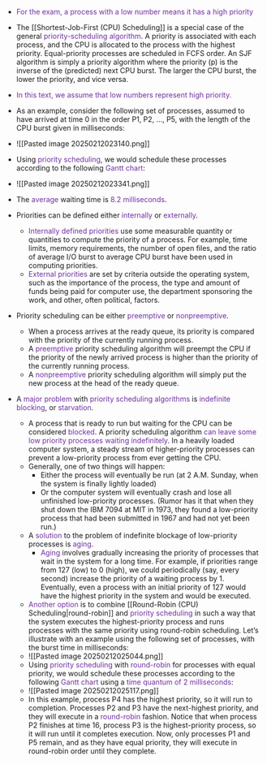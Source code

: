 - <span style="color:rgb(112, 48, 160)">For the exam, a process with a low number means it has a high priority</span>
- The [[Shortest-Job-First (CPU) Scheduling]] is a special case of the general <span style="color:rgb(112, 48, 160)">priority-scheduling algorithm</span>. A priority is associated with each process, and the CPU is allocated to the process with the highest priority. Equal-priority processes are scheduled in FCFS order. An SJF algorithm is simply a priority algorithm where the priority (p) is the inverse of the (predicted) next CPU burst. The larger the CPU burst, the lower the priority, and vice versa.
- <span style="color:rgb(112, 48, 160)">In this text, we assume that low numbers represent high priority.</span> 
- As an example, consider the following set of processes, assumed to have arrived at time 0 in the order P1, P2, ..., P5, with the length of the CPU burst given in milliseconds:
- ![[Pasted image 20250212023140.png]]
- Using <span style="color:rgb(112, 48, 160)">priority scheduling</span>, we would schedule these processes according to the following <span style="color:rgb(112, 48, 160)">G</span><span style="color:rgb(112, 48, 160)">antt chart</span>:
- ![[Pasted image 20250212023341.png]]
- The <span style="color:rgb(112, 48, 160)">average</span> waiting time is <span style="color:rgb(112, 48, 160)">8.2 milliseconds</span>.

- Priorities can be defined either <span style="color:rgb(112, 48, 160)">internally</span> or <span style="color:rgb(112, 48, 160)">externally</span>. 
	- <span style="color:rgb(112, 48, 160)">Internally</span> <span style="color:rgb(112, 48, 160)">defined priorities</span> use some measurable quantity or quantities to compute the priority of a process. For example, time limits, memory requirements, the number of open files, and the ratio of average I/O burst to average CPU burst have been used in computing priorities. 
	- <span style="color:rgb(112, 48, 160)">External</span> <span style="color:rgb(112, 48, 160)">priorities</span> are set by criteria outside the operating system, such as the importance of the process, the type and amount of funds being paid for computer use, the department sponsoring the work, and other, often political, factors.

- Priority scheduling can be either <span style="color:rgb(112, 48, 160)">preemptive</span> or <span style="color:rgb(112, 48, 160)">nonpreemptive</span>. 
	- When a process arrives at the ready queue, its priority is compared with the priority of the currently running process. 
	- A <span style="color:rgb(112, 48, 160)">preemptive</span> priority scheduling algorithm will preempt the CPU if the priority of the newly arrived process is higher than the priority of the currently running process. 
	- A <span style="color:rgb(112, 48, 160)">nonpreemptive</span> priority scheduling algorithm will simply put the new process at the head of the ready queue.

- A <span style="color:rgb(112, 48, 160)">major problem</span> with <span style="color:rgb(112, 48, 160)">priority scheduling algorithms</span> is <span style="color:rgb(112, 48, 160)">indefinite blocking</span>, or <span style="color:rgb(112, 48, 160)">starvation</span>. 
	- A process that is ready to run but waiting for the CPU can be considered <span style="color:rgb(112, 48, 160)">blocked</span>. A priority scheduling algorithm <span style="color:rgb(112, 48, 160)">can leave some low priority processes waiting indefinitely</span>. In a heavily loaded computer system, a steady stream of higher-priority processes can prevent a low-priority process from ever getting the CPU. 
	- Generally, one of two things will happen: 
		- Either the process will eventually be run (at 2 A.M. Sunday, when the system is finally lightly loaded)
		- Or the computer system will eventually crash and lose all unfinished low-priority processes. (Rumor has it that when they shut down the IBM 7094 at MIT in 1973, they found a low-priority process that had been submitted in 1967 and had not yet been run.)
	- A <span style="color:rgb(112, 48, 160)">solution</span> to the problem of indefinite blockage of low-priority processes is <span style="color:rgb(112, 48, 160)">aging</span>. 
		- <span style="color:rgb(112, 48, 160)">Aging</span> involves gradually increasing the priority of processes that wait in the system for a long time. For example, if priorities range from 127 (low) to 0 (high), we could periodically (say, every second) increase the priority of a waiting process by 1. Eventually, even a process with an initial priority of 127 would have the highest priority in the system and would be executed.
	- <span style="color:rgb(112, 48, 160)">Another option</span> is to combine [[Round-Robin (CPU) Scheduling|round-robin]] and <span style="color:rgb(112, 48, 160)">priority scheduling </span>in such a way that the system executes the highest-priority process and runs processes with the same priority using round-robin scheduling. Let’s illustrate with an example using the following set of processes, with the burst time in milliseconds:
	- ![[Pasted image 20250212025044.png]]
	- Using <span style="color:rgb(112, 48, 160)">priority scheduling</span> with <span style="color:rgb(112, 48, 160)">round-robin</span> for processes with equal priority, we would schedule these processes according to the following <span style="color:rgb(112, 48, 160)">Gantt chart</span> using a <span style="color:rgb(112, 48, 160)">time quantum of 2 milliseconds</span>:
	- ![[Pasted image 20250212025117.png]]
	- In this example, process P4 has the highest priority, so it will run to completion. Processes P2 and P3 have the next-highest priority, and they will execute in a <span style="color:rgb(112, 48, 160)">round-robin </span>fashion. Notice that when process P2 finishes at time 16, process P3 is the highest-priority process, so it will run until it completes execution. Now, only processes P1 and P5 remain, and as they have equal priority, they will execute in round-robin order until they complete.